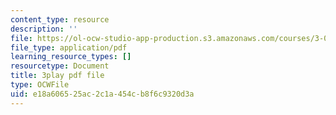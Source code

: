```yaml
---
content_type: resource
description: ''
file: https://ol-ocw-studio-app-production.s3.amazonaws.com/courses/3-091sc-introduction-to-solid-state-chemistry-fall-2010/e18a606525ac2c1a454cb8f6c9320d3a_vPQ9a_xIqRg.pdf
file_type: application/pdf
learning_resource_types: []
resourcetype: Document
title: 3play pdf file
type: OCWFile
uid: e18a6065-25ac-2c1a-454c-b8f6c9320d3a
---
```

